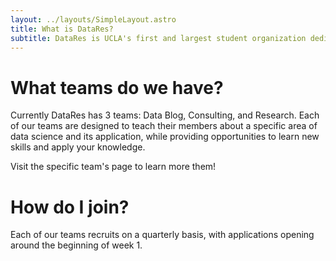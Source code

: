 ```yaml
---
layout: ../layouts/SimpleLayout.astro
title: What is DataRes?
subtitle: DataRes is UCLA's first and largest student organization dedicated to fostering knowledge and growth in data science. We provide a platform for aspiring data scientists and analysts to collaborate on impactful data projects. If you love playing with data, creating powerful visualizations, or building predictive models, you have a home at DataRes.
---
```


# What teams do we have?

Currently DataRes has 3 teams: Data Blog, Consulting, and Research. Each of our teams are designed to teach their members about a specific area of data science and its application, while providing opportunities to learn new skills and apply your knowledge.

Visit the specific team's page to learn more them!

# How do I join?

Each of our teams recruits on a quarterly basis, with applications opening around the beginning of week 1.
